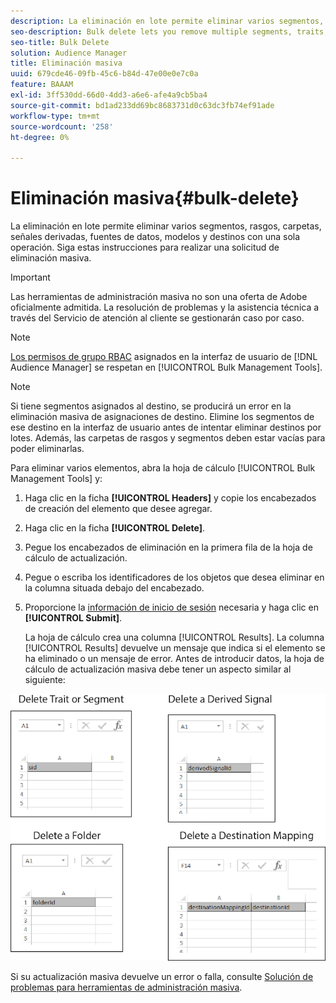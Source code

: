 ```yaml
---
description: La eliminación en lote permite eliminar varios segmentos, rasgos, carpetas, señales derivadas, fuentes de datos, modelos y destinos con una sola operación. Siga estas instrucciones para realizar una solicitud de eliminación masiva.
seo-description: Bulk delete lets you remove multiple segments, traits, folders, derived signals, data sources, models, and destinations with a single operation. Follow these instructions to make a bulk delete request.
seo-title: Bulk Delete
solution: Audience Manager
title: Eliminación masiva
uuid: 679cde46-09fb-45c6-b84d-47e00e0e7c0a
feature: BAAAM
exl-id: 3ff530dd-66d0-4dd3-a6e6-afe4a9cb5ba4
source-git-commit: bd1ad233dd69bc8683731d0c63dc3fb74ef91ade
workflow-type: tm+mt
source-wordcount: '258'
ht-degree: 0%

---
```


# Eliminación masiva{#bulk-delete}

La eliminación en lote permite eliminar varios segmentos, rasgos, carpetas, señales derivadas, fuentes de datos, modelos y destinos con una sola operación. Siga estas instrucciones para realizar una solicitud de eliminación masiva.

>[!IMPORTANT]
>
>Las herramientas de administración masiva no son una oferta de Adobe oficialmente admitida. La resolución de problemas y la asistencia técnica a través del Servicio de atención al cliente se gestionarán caso por caso.

<!-- 

<p>t_bulk_delete.xml </p>

 -->

>[!NOTE]
>
>[Los permisos de grupo RBAC](../../features/administration/administration-overview.md) asignados en la interfaz de usuario de [!DNL Audience Manager] se respetan en [!UICONTROL Bulk Management Tools].

>[!NOTE]
>
>Si tiene segmentos asignados al destino, se producirá un error en la eliminación masiva de asignaciones de destino. Elimine los segmentos de ese destino en la interfaz de usuario antes de intentar eliminar destinos por lotes. Además, las carpetas de rasgos y segmentos deben estar vacías para poder eliminarlas.

Para eliminar varios elementos, abra la hoja de cálculo [!UICONTROL Bulk Management Tools] y:

1. Haga clic en la ficha **[!UICONTROL Headers]** y copie los encabezados de creación del elemento que desee agregar.
2. Haga clic en la ficha **[!UICONTROL Delete]**.
3. Pegue los encabezados de eliminación en la primera fila de la hoja de cálculo de actualización.
4. Pegue o escriba los identificadores de los objetos que desea eliminar en la columna situada debajo del encabezado.
5. Proporcione la [información de inicio de sesión](../../reference/bulk-management-tools/bulk-management-intro.md#auth-reqs) necesaria y haga clic en **[!UICONTROL Submit]**.

   La hoja de cálculo crea una columna [!UICONTROL Results]. La columna [!UICONTROL Results] devuelve un mensaje que indica si el elemento se ha eliminado o un mensaje de error.
Antes de introducir datos, la hoja de cálculo de actualización masiva debe tener un aspecto similar al siguiente:

![](assets/delete.png)

Si su actualización masiva devuelve un error o falla, consulte [Solución de problemas para herramientas de administración masiva](../../reference/bulk-management-tools/bulk-troubleshooting.md).
